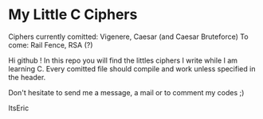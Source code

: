 My Little C Ciphers
======
Ciphers currently comitted: Vigenere, Caesar (and Caesar Bruteforce)
To come: Rail Fence, RSA (?)

Hi github !
In this repo you will find the littles ciphers I write while I am learning C. 
Every comitted file should compile and work unless specified in the header.

Don't hesitate to send me a message, a mail or to comment my codes ;)

ItsEric
